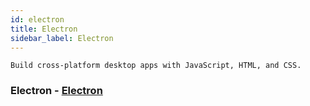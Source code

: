 ```yaml
---
id: electron
title: Electron
sidebar_label: Electron
---
```


```Build cross-platform desktop apps with JavaScript, HTML, and CSS.``` 

### Electron - [Electron](https://www.electronjs.org/)